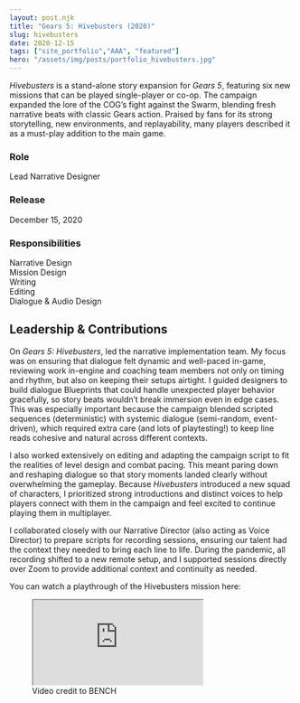```yaml
---
layout: post.njk
title: "Gears 5: Hivebusters (2020)"
slug: hivebusters
date: 2020-12-15
tags: ["site_portfolio","AAA", "featured"]
hero: "/assets/img/posts/portfolio_hivebusters.jpg"
---
```


*Hivebusters* is a stand-alone story expansion for *Gears 5*, featuring six new missions that can be played single-player or co-op. The campaign expanded the lore of the COG’s fight against the Swarm, blending fresh narrative beats with classic Gears action. Praised by fans for its strong storytelling, new environments, and replayability, many players described it as a must-play addition to the main game.

### Role
Lead Narrative Designer  

### Release
December 15, 2020

### Responsibilities
Narrative Design  
Mission Design  
Writing  
Editing  
Dialogue & Audio Design  

## Leadership & Contributions

On *Gears 5: Hivebusters*, led the narrative implementation team. My focus was on ensuring that dialogue felt dynamic and well-paced in-game, reviewing work in-engine and coaching team members not only on timing and rhythm, but also on keeping their setups airtight. I guided designers to build dialogue Blueprints that could handle unexpected player behavior gracefully, so story beats wouldn’t break immersion even in edge cases. This was especially important because the campaign blended scripted sequences (deterministic) with systemic dialogue (semi-random, event-driven), which required extra care (and lots of playtesting!) to keep line reads cohesive and natural across different contexts.

I also worked extensively on editing and adapting the campaign script to fit the realities of level design and combat pacing. This meant paring down and reshaping dialogue so that story moments landed clearly without overwhelming the gameplay. Because *Hivebusters* introduced a new squad of characters, I prioritized strong introductions and distinct voices to help players connect with them in the campaign and feel excited to continue playing them in multiplayer.

I collaborated closely with our Narrative Director (also acting as Voice Director) to prepare scripts for recording sessions, ensuring our talent had the context they needed to bring each line to life. During the pandemic, all recording shifted to a new remote setup, and I supported sessions directly over Zoom to provide additional context and continuity as needed.


You can watch a playthrough of the Hivebusters mission here:

<figure class="figure-center">
  <div class="video-embed" data-ratio="16/9" style="--max: 800px;">
    <iframe
      src="https://www.youtube.com/embed/JVZQ5C9roSM?si=oUxHJk2hwql3Kgda"
      title="Hivebusters Full Gameplay Walkthrough"
      loading="lazy"
      allow="accelerometer; autoplay; clipboard-write; encrypted-media; gyroscope; picture-in-picture; web-share"
      referrerpolicy="strict-origin-when-cross-origin"
      allowfullscreen>
    </iframe>
  </div>
  <figcaption class="hero-caption">Video credit to BENCH</figcaption>
</figure>
